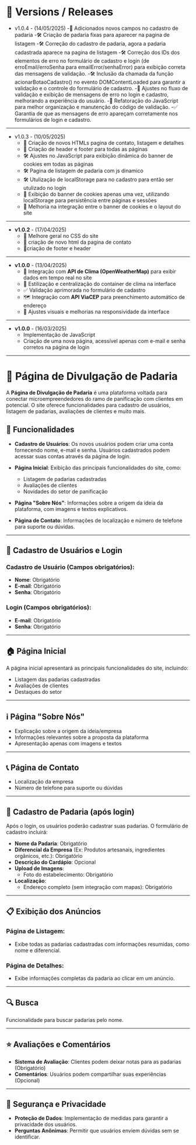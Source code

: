 # 📌 Versions / Releases

- v1.0.4 - (14/05/2025)
  -🔄 Adicionados novos campos no cadastro de padaria
  -🛠️ Criação de padaria fixas para aparecer na pagina de listagem
  -🛠️ Correção do cadastro de padaria, agora a padaria cadastrada aparece na pagina de listagem
  -🛠️ Correção dos IDs dos elementos de erro no formulário de cadastro e login (de erroEmail/erroSenha para emailError/senhaError) para exibição correta das mensagens de validação.
  -🛠️ Inclusão da chamada da função acionarBotaoCadastro() no evento DOMContentLoaded para garantir a validação e o controle do formulário de cadastro.
  -🔄 Ajustes no fluxo de validação e exibição de mensagens de erro no login e cadastro, melhorando a experiência do usuário.
  -🧹 Refatoração do JavaScript para melhor organização e manutenção do código de validação.
  -✅ Garantia de que as mensagens de erro apareçam corretamente nos formulários de login e cadastro.
---
- v1.0.3 - (10/05/2025)
  - 🎨 Criação de novos HTMLs pagina de contato, listagem e detalhes
  - 🎨 Criação de header e footer para todas as páginas
  - 🛠️ Ajustes no JavaScript para exibição dinâmica do banner de cookies em todas as páginas
  - 🛠️ Pagina de listagem de padaria com js dinamico
  - 🛠️ Utulização de localStorage para no cadastro para então ser utulizado no login  
  - 🎉 Exibição do banner de cookies apenas uma vez, utilizando localStorage para persistência entre páginas e sessões
  - 🔄 Melhoria na integração entre o banner de cookies e o layout do site
---
- **v1.0.2** - (17/04/2025)
  - 🎨 Melhore geral no CSS do site
  - 🎨 criação de novo html da pagina de contato
  - 🎨criação de footer e header
    
---
- **v1.0.0** - (13/04/2025)
  - 🔄 Integração com **API de Clima (OpenWeatherMap)** para exibir dados em tempo real no site
  - 🎨 Estilização e centralização do container de clima na interface
  - ✅ Validação aprimorada no formulário de cadastro
  - 🗺️ Integração com **API ViaCEP** para preenchimento automático de endereço
  - 🧱 Ajustes visuais e melhorias na responsividade da interface

---
- **v1.0.0** - (16/03/2025)
  - Implementação de JavaScript
  - Criação de uma nova página, acessível apenas com e-mail e senha corretos na página de login

---

# 📖 Página de Divulgação de Padaria

A **Página de Divulgação de Padaria** é uma plataforma voltada para conectar microempreendedores do ramo de panificação com clientes em potencial. O site oferece funcionalidades para cadastro de usuários, listagem de padarias, avaliações de clientes e muito mais.

## 🔑 Funcionalidades

- **Cadastro de Usuários**: Os novos usuários podem criar uma conta fornecendo nome, e-mail e senha. Usuários cadastrados podem acessar suas contas através da página de login.
  
- **Página Inicial**: Exibição das principais funcionalidades do site, como:
  - Listagem de padarias cadastradas
  - Avaliações de clientes
  - Novidades do setor de panificação

- **Página "Sobre Nós"**: Informações sobre a origem da ideia da plataforma, com imagens e textos explicativos.

- **Página de Contato**: Informações de localização e número de telefone para suporte ou dúvidas.

---

## 📝 Cadastro de Usuários e Login

### Cadastro de Usuário (Campos obrigatórios):
- **Nome**: Obrigatório
- **E-mail**: Obrigatório
- **Senha**: Obrigatório

### Login (Campos obrigatórios):
- **E-mail**: Obrigatório
- **Senha**: Obrigatório

---

## 🏠 Página Inicial

A página inicial apresentará as principais funcionalidades do site, incluindo:
- Listagem das padarias cadastradas
- Avaliações de clientes
- Destaques do setor

---

## ℹ️ Página "Sobre Nós"

- Explicação sobre a origem da ideia/empresa
- Informações relevantes sobre a proposta da plataforma
- Apresentação apenas com imagens e textos

---

## 📞 Página de Contato

- Localização da empresa
- Número de telefone para suporte ou dúvidas

---

## 🍞 Cadastro de Padaria (após login)

Após o login, os usuários poderão cadastrar suas padarias. O formulário de cadastro incluirá:

- **Nome da Padaria**: Obrigatório
- **Diferencial da Empresa** (Ex: Produtos artesanais, ingredientes orgânicos, etc.): Obrigatório
- **Descrição do Cardápio**: Opcional
- **Upload de Imagens**:
  - Foto do estabelecimento: Obrigatório
- **Localização**:
  - Endereço completo (sem integração com mapas): Obrigatório

---

## 📋 Exibição dos Anúncios

### Página de Listagem:
- Exibe todas as padarias cadastradas com informações resumidas, como nome e diferencial.

### Página de Detalhes:
- Exibe informações completas da padaria ao clicar em um anúncio.

---

## 🔍 Busca

Funcionalidade para buscar padarias pelo nome.

---

## ⭐ Avaliações e Comentários

- **Sistema de Avaliação**: Clientes podem deixar notas para as padarias (Obrigatório)
- **Comentários**: Usuários podem compartilhar suas experiências (Opcional)

---

## 🔐 Segurança e Privacidade

- **Proteção de Dados**: Implementação de medidas para garantir a privacidade dos usuários.
- **Perguntas Anônimas**: Permitir que usuários enviem dúvidas sem se identificar.

